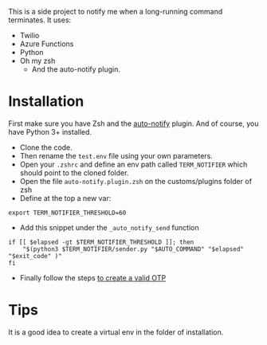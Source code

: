 This is a side project to notify me when a long-running command terminates.
It uses: 
- Twilio
- Azure Functions
- Python
- Oh my zsh 
    - And the auto-notify plugin.

Installation
===========

First make sure you have Zsh and the [auto-notify](https://github.com/MichaelAquilina/zsh-auto-notify) plugin. And of course, you have Python 3+ installed.

- Clone the code.
- Then rename the `test.env` file using your own parameters.
- Open your `.zshrc` and define an env path called `TERM_NOTIFIER` which should point to the cloned folder.
- Open the file `auto-notify.plugin.zsh` on the customs/plugins folder of zsh
- Define at the top a new var:
```
export TERM_NOTIFIER_THRESHOLD=60
```
- Add this snippet under the `_auto_notify_send` function
```
if [[ $elapsed -gt $TERM_NOTIFIER_THRESHOLD ]]; then
    "$(python3 $TERM_NOTIFIER/sender.py "$AUTO_COMMAND" "$elapsed" "$exit_code" )"
fi
```

- Finally follow the steps [to create a valid OTP](https://pyotp.readthedocs.io/en/latest/)

Tips
===
It is a good idea to create a virtual env in the folder of installation.

